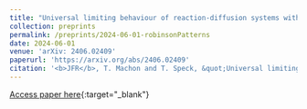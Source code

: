 ```yaml
---
title: "Universal limiting behaviour of reaction-diffusion systems with conservation laws"
collection: preprints
permalink: /preprints/2024-06-01-robinsonPatterns
date: 2024-06-01
venue: 'arXiv: 2406.02409'
paperurl: 'https://arxiv.org/abs/2406.02409'
citation: '<b>JFR</b>, T. Machon and T. Speck, &quot;Universal limiting behaviour of reaction-diffusion systems with conservation laws.&quot; arXiv: 2406.02409.'
---
```

[Access paper here](https://arxiv.org/abs/2406.02409){:target="_blank"}